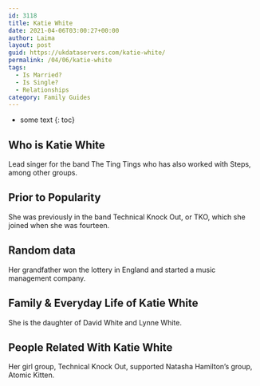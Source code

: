```yaml
---
id: 3118
title: Katie White
date: 2021-04-06T03:00:27+00:00
author: Laima
layout: post
guid: https://ukdataservers.com/katie-white/
permalink: /04/06/katie-white
tags:
  - Is Married?
  - Is Single?
  - Relationships
category: Family Guides
---
```


* some text
{: toc}


## Who is Katie White
                  
                  
                  
Lead singer for the band The Ting Tings who has also worked with Steps, among other groups.
                  
              
            
              
            
                
                
                
## Prior to Popularity
                  
                  
                  
She was previously in the band Technical Knock Out, or TKO, which she joined when she was fourteen.
                  
              
            
              
            
                
                
                
## Random data
                  
                  
                  
Her grandfather won the lottery in England and started a music management company.
                  
              
            
              
            
                
                
                
## Family & Everyday Life of Katie White
                  
                  
                  
She is the daughter of David White and Lynne White.
                  
              
            
              
            
                
                
                
## People Related With Katie White
                  
                  
                  
Her girl group, Technical Knock Out, supported Natasha Hamilton&#8217;s group, Atomic Kitten.
                  
              
            
              
            
                
              
            
              
              
            
            
              
            
          
          
          